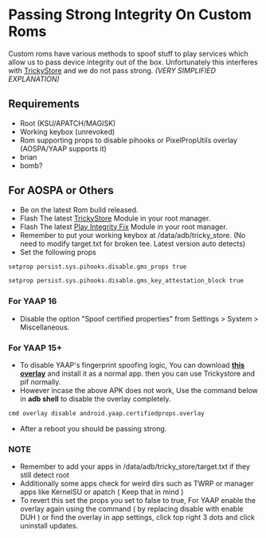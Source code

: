 # Passing Strong Integrity On Custom Roms
Custom roms have various methods to spoof stuff to play services which allow us to pass device integrity out of the box. Unfortunately this interferes with [TrickyStore](https://github.com/5ec1cff/TrickyStore) and we do not pass strong. _(VERY SIMPLIFIED EXPLANATION)_

## Requirements
- Root (KSU/APATCH/MAGISK)
- Working keybox (unrevoked)
- Rom supporting props to disable pihooks or PixelPropUtils overlay (AOSPA/YAAP supports it)
- brian
- bomb?

## For AOSPA or Others
- Be on the latest Rom build released.
- Flash The latest [TrickyStore](https://github.com/5ec1cff/TrickyStore) Module in your root manager.
- Flash The latest [Play Integrity Fix](https://github.com/chiteroman/PlayIntegrityFix) Module in your root manager.
- Remember to put your working keybox at /data/adb/tricky_store. (No need to modify target.txt for broken tee. Latest version auto detects)
- Set the following props

```sh
setprop persist.sys.pihooks.disable.gms_props true
```
```sh
setprop persist.sys.pihooks.disable.gms_key_attestation_block true
```
### For YAAP 16
- Disable the option "Spoof certified properties" from Settings > System > Miscellaneous.

### For YAAP 15+
- To disable YAAP's fingerprint spoofing logic, You can download **[this overlay](https://raw.githubusercontent.com/ahnet-69/Releases/refs/heads/main/files/NoPropsOverlay.apk)** and install it as a normal app. then you can use Trickystore and pif normally.
- However incase the above APK does not work, Use the command below in **adb shell** to disable the overlay completely.

```sh
cmd overlay disable android.yaap.certifiedprops.overlay
```

- After a reboot you should be passing strong.

### NOTE
- Remember to add your apps in /data/adb/tricky_store/target.txt if they still detect root
- Additionally some apps check for weird dirs such as TWRP or manager apps like KernelSU or apatch ( Keep that in mind )
- To revert this set the props you set to false to true, For YAAP enable the overlay again using the command ( by replacing disable with enable DUH ) or find the overlay in app settings, click top right 3 dots and click uninstall updates.
